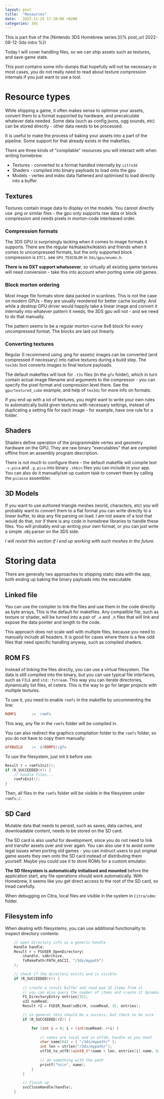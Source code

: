 ```yaml
---
layout: post
title:  "Resources"
date:   2022-11-25 17:30:00 +0200
categories: 3ds
---
```


This is part five of the [Nintendo 3DS Homebrew series.]({% post_url 2022-08-12-3ds-intro %})

Today I will cover handling files, so we can ship assets such as textures, and save game state.

This post contains some info-dumps that hopefully will not be necessary in most cases, you do not really need to read about texture compression internals if you just want to use a tool. 

# Resource types

While shipping a game, it often makes sense to optimise your assets, convert them to a format supported by hardware, and precalculate whatever data needed. Some data (such as config jsons, ogg sounds, etc) can be stored directly - other data needs to be processed. 

It is useful to make the process of baking your assets into a part of the pipeline. Some support for that already exists in the makefiles.

There are three kinds of "compilable" resources you will interact with when writing homebrew:
* Textures - converted to a format handled internally by `citro3d`
* Shaders - compiled into binary payloads to load onto the gpu
* Models - vertex and index data flattened and optimised to load directly into a buffer

## Textures
Textures contain image data to display on the models. You cannot directly use .png or similar files - the gpu only supports raw data or block compression and needs pixels in morton-code interleaved order.

### Compression formats
The 3DS GPU is surprisingly lacking when it comes to image formats it supports. 
There are the regular `R8`/`RGBA8`/`R4`/`RGB565` and friends when it comes to uncompressed formats, but the only supported block compression is `ETC1`. see `GPU_TEXCOLOR` in `3ds/gpu/enums.h`.

**There is no DXT support whatsoever**, so virtually all existing game textures will need conversion - take this into account when porting some old games.

### Block morton ordering
Most image file formats store data packed in scanlines. This is not the case on modern GPUs - they are usually reordered for better cache locality. And while a desktop GPU driver would happily take a linear image and convert it internally into whatever pattern it needs, the 3DS gpu will not - and we need to do that manually. 

The pattern seems to be a regular morton-curve 8x8 block for every uncompressed format. The blocks are laid out linearly.

### Converting textures
Regular (I recommend using .png for assets) images can be converted (and compressed if necessary) into native textures during a build step. The `tex3ds` tool converts images to final texture payloads. 

The default makefiles will look for `.t3s` files (in the `gfx` folder), which in turn contain actual image filename and arguments to the compressor - you can specify the pixel format and compression level there. See the `gpu/textured_cube` example, and help of `tex3ds` for more info on formats.

If you end up with a lot of textures, you might want to write your own rules to automatically build given textures with necessary settings, instead of duplicating a setting file for each image - for example, have one rule for a folder.

## Shaders
Shaders define operation of the programmable vertex and geometry hardware on the GPU. They are raw binary "executables" that are compiled offline from an assembly program description.

There is not much to configure there - the default makefile will compile text `.v.pica` and `.g.pica` into binary `.shbin` files you can include in your app. You can also do it manually/set up custom task to convert them by calling the `picasso` assembler.

## 3D Models
If you want to use authored triangle meshes (world, characters, etc) you will probably want to convert them to a flat format you can write directly to a linear buffer, to skip any file parsing on load. I am not aware of a tool that would do that, nor if there is any code in homebrew libraries to handle these files.
You will probably end up writing your own format, or you can just write a simple .obj parser on the 3DS side.

*I will revisit this section if I end up working with such meshes in the future.*

# Storing data
There are generally two approaches to shipping static data with the app, both ending up baking the binary payloads into the executable. 

## Linked file
You can use the compiler to link the files and use them in the code directly as byte arrays. This is the default for makefiles. Any compatible file, such as texture or shader, will be turned into a pair of `.o` and `.h` files that will link and expose the data pointer and length to the code.

This approach does not scale well with multiple files, because you need to manually include all headers. It is good for cases where there is a few odd files that need specific handling anyway, such as compiled shaders.

## ROM FS
Instead of linking the files directly, you can use a virtual filesystem. The data is still compiled into the binary, but you can use typical file interfaces, such as `FILE` and `std::fstream`. This way you can iterate directories, dynamically list files, et cetera. This is the way to go for larger projects with multiple textures. 

To use it, you need to enable `romfs` in the makefile by uncommenting the line:
```makefile
ROMFS		:=	romfs
```
This way, any file in the `romfs` folder will be compiled in.

You can also redirect the graphics compilation folder to the `romfs` folder, so you do not have to copy them manually:
```makefile
GFXBUILD	:=	$(ROMFS)/gfx
```

To use the filesystem, just init it before use:
```cpp
Result r = romfsInit();
if (R_SUCCEEDED(r)) {
    // handle files...
    romfsExit();
}
```

Then, all files in the `romfs` folder will be visible in the filesystem under `romfs:/`.

## SD Card
Mutable data that needs to persist, such as saves, data caches, and downloadable content, needs to be stored on the SD card. 

The SD card is also useful for development, since you do not need to link and transfer assets over and over again. 
You can also use it to avoid some legal issues when porting old games - you can instruct users to put original game assets they own onto the SD card instead of distributing them yourself. Maybe you could use it to store ROMs for a custom emulator.

**The SD filesystem is automatically initialised and mounted** before the application start, any file operations should work automatically. With Homebrew, it seems like you get direct access to the root of the SD card, so tread carefully.

When debugging on Citra, local files are visible in the system in `Citra/sdmc` folder.

## Filesystem info
When dealing with filesystems, you can use additional functionality to inspect directory contents:

```cpp
    // open directory info as a generic handle
    Handle handle;
	Result r = FSUSER_OpenDirectory(
        &handle, sdArchive, 
        fsMakePath(PATH_ASCII, "/3ds/mypath")
    );

    // check if the directory exists and is visible
	if (R_SUCCEEDED(r)) {
        
        // create a result buffer and read max 32 items from it
        // you can also query the number of items and create it dynamically
        FS_DirectoryEntry entries[32];
        u32 numRead;
        Result r2 = FSDIR_Read(sdDirH, &numRead, 32, entries);

        // in general this should be a success, but check to be sure
        if (R_SUCCEEDED(r2)) {

            for (int i = 0; i < (int)numRead; ++i) {
                
                // names are local and in utf16; handle as you need
                char name[64] = { "/3ds/mypath/" };
                int len = strlen("/3ds/mypath/");
                utf16_to_utf8((uint8_t*)name + len, entries[i].name, 63-len);
                
                // do something with the path
                printf("%s\n", name);
            }
        }

        // finish up
    	svcCloseHandle(handle);
	}
```
